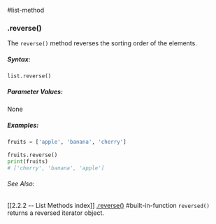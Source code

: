 #list-method 
### .reverse()
The `reverse()` method reverses the sorting order of the elements.

##### Syntax:
 `list.reverse()`

##### Parameter Values:
None                                                                                                


##### Examples:
```py
fruits = ['apple', 'banana', 'cherry']  
  
fruits.reverse()
print(fruits)	
# ['cherry', 'banana', 'apple']
```

###### See Also:
[[2.2.2 -- List Methods index]]
[.reverse()](https://www.w3schools.com/python/ref_list_reverse.asp)
#built-in-function  `reversed()` returns a reversed iterator object.